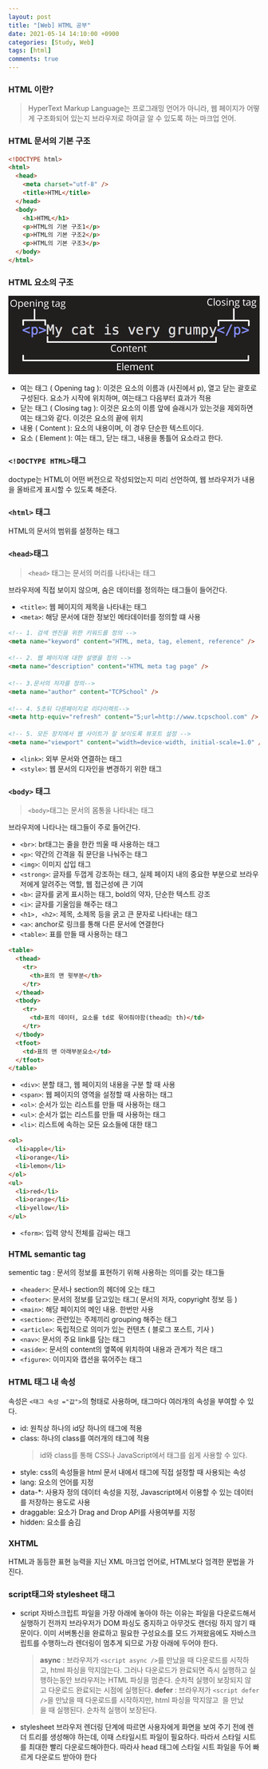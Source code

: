 ```yaml
---
layout: post
title: "[Web] HTML 공부"
date: 2021-05-14 14:10:00 +0900
categories: [Study, Web]
tags: [html]
comments: true
---
```


### HTML 이란?

> HyperText Markup Language는 프로그래밍 언어가 아니라, 웹 페이지가 어떻게 구조화되어 있는지 브라우저로 하여글 알 수 있도록 하는 마크업 언어.

### HTML 문서의 기본 구조

```html
<!DOCTYPE html>
<html>
  <head>
    <meta charset="utf-8" />
    <title>HTML</title>
  </head>
  <body>
    <h1>HTML</h1>
    <p>HTML의 기본 구조1</p>
    <p>HTML의 기본 구조2</p>
    <p>HTML의 기본 구조3</p>
  </body>
</html>
```

### HTML 요소의 구조

![HTML element](/assets/img/posts/2021-05-14-1.png)

- 여는 태그 ( Opening tag ): 이것은 요소의 이름과 (사진에서 p), 열고 닫는 괄호로 구성된다. 요소가 시작에 위치하며, 여는태그 다음부터 효과가 적용
- 닫는 태그 ( Closing tag ): 이것은 요소의 이름 앞에 슬래시가 있는것을 제외하면 여는 태그와 같다. 이것은 요소의 끝에 위치
- 내용 ( Content ): 요소의 내용이며, 이 경우 단순한 텍스트이다.
- 요소 ( Element ): 여는 태그, 닫는 태그, 내용을 통틀어 요소라고 한다.

### `<!DOCTYPE HTML>`태그

doctype는 HTML이 어떤 버전으로 작성되었는지 미리 선언하여, 웹 브라우저가 내용을 올바르게 표시할 수 있도록 해준다.

### `<html>` 태그

HTML의 문서의 범위를 설정하는 태그

### `<head>`태그

> `<head>` 태그는 문서의 머리를 나타내는 태그

브라우저에 직접 보이지 않으며, 숨은 데이터를 정의하는 태그들이 들어간다.

- `<title>`: 웹 페이지의 제목을 나타내는 태그
- `<meta>`: 해당 문서에 대한 정보인 메타데이터를 정의할 떄 사용

```html
<!-- 1. 검색 엔진을 위한 키워드를 정의 -->
<meta name="keyword" content="HTML, meta, tag, element, reference" />

<!-- 2. 웹 페이지에 대한 설명을 정의 -->
<meta name="description" content="HTML meta tag page" />

<!-- 3.문서의 저자를 정의-->
<meta name="author" content="TCPSchool" />

<!-- 4. 5초뒤 다른페이지로 리다이렉트-->
<meta http-equiv="refresh" content="5;url=http://www.tcpschool.com" />

<!-- 5. 모든 장치에서 웹 사이트가 잘 보이도록 뷰포트 설정 -->
<meta name="viewport" content="width=device-width, initial-scale=1.0" />
```

- `<link>`: 외부 문서와 연결하는 태그
- `<style>`: 웹 문서의 디자인을 변경하기 위한 태그

### `<body>` 태그

> `<body>`태그는 문서의 몸통을 나타내는 태그

브라우저에 나타나는 태그들이 주로 들어간다.

- `<br>`: br태그는 줄을 한칸 띄울 때 사용하는 태그
- `<p>`: 약간의 간격을 줘 문단을 나눠주는 태그
- `<img>`: 이미지 삽입 태그
- `<strong>`: 글자를 두껍게 강조하는 태그, 실제 페이지 내의 중요한 부분으로 브라우저에게 알려주는 역할, 웹 접근성에 큰 기여
- `<b>`: 글자를 굵게 표시하는 태그, bold의 약자, 단순한 텍스트 강조
- `<i>`: 글자를 기울임을 해주는 태그
- `<h1>, <h2>`: 제목, 소제목 등을 굵고 큰 문자로 나타내는 태그
- `<a>`: anchor로 링크를 통해 다른 문서에 연결한다
- `<table>`: 표를 만들 때 사용하는 태그

```html
<table>
  <thead>
    <tr>
      <th>표의 맨 윗부분</th>
    </tr>
  </thead>
  <tbody>
    <tr>
      <td>표의 데이터, 요소를 td로 묶어줘야함(thead는 th)</td>
    </tr>
  </tbody>
  <tfoot>
    <td>표의 맨 아래부분요소</td>
  </tfoot>
</table>
```

- `<div>`: 분할 태그, 웹 페이지의 내용을 구분 할 때 사용
- `<span>`: 웹 페이지의 영역을 설정할 때 사용하는 태그
- `<ol>`: 순서가 있는 리스트를 만들 때 사용하는 태그
- `<ul>`: 순서가 없는 리스트를 만들 때 사용하는 태그
- `<li>`: 리스트에 속하는 모든 요소들에 대한 태그

```html
<ol>
  <li>apple</li>
  <li>orange</li>
  <li>lemon</li>
</ol>
<ul>
  <li>red</li>
  <li>orange</li>
  <li>yellow</li>
</ul>
```

- `<form>`: 입력 양식 전체를 감싸는 태그

### HTML semantic tag

sementic tag : 문서의 정보를 표현하기 위해 사용하는 의미를 갖는 태그들

- `<header>`: 문서나 section의 헤더에 오는 태그
- `<footer>`: 문서의 정보를 담고있는 태그( 문서의 저자, copyright 정보 등 )
- `<main>`: 해당 페이지의 메인 내용. 한번만 사용
- `<section>`: 관련있는 주제끼리 grouping 해주는 태그
- `<article>`: 독립적으로 의미가 있는 컨텐츠 ( 블로그 포스트, 기사 )
- `<nav>`: 문서의 주요 link를 담는 태그
- `<aside>`: 문서의 content의 옆쪽에 위치하여 내용과 관계가 적은 태그
- `<figure>`: 이미지와 캡션을 묶어주는 태그

### HTML 태그 내 속성

속성은 `<태그 속성 ="값">`의 형태로 사용하며, 태그마다 여러개의 속성을 부여할 수 있다.

- id: 원칙상 하나의 id당 하나의 태그에 적용
- class: 하나의 class를 여러개의 태그에 적용
  > id와 class를 통해 CSS나 JavaScript에서 태그를 쉽게 사용할 수 있다.
- style: css의 속성들을 html 문서 내에서 태그에 직접 설정할 때 사용되는 속성
- lang: 요소의 언어를 지정
- data-\*: 사용자 정의 데이터 속성을 지정, Javascript에서 이용할 수 있는 데이터를 저장하는 용도로 사용
- draggable: 요소가 Drag and Drop API를 사용여부를 지정
- hidden: 요소를 숨김

### XHTML

HTML과 동등한 표현 능력을 지닌 XML 마크업 언어로, HTML보다 엄격한 문법을 가진다.

### script태그와 stylesheet 태그

- script
  자바스크립트 파일을 가장 아래에 놓아야 하는 이유는 파일을 다운로드해서 실행하기 전까지 브라우저가 DOM 파싱도 중지하고 아무것도 랜더링 하지 않기 때문이다. 이미 서버통신을 완료하고 필요한 구성요소를 모드 가져왔음에도 자바스크립트를 수행하느라 렌더링이 멈추게 되므로 가장 아래에 두어야 한다.

  > **async** : 브라우저가 `<script async />`를 만났을 때 다운로드를 시작하고, html 파싱을 막지않는다. 그러나 다운로드가 완료되면 즉시 실행하고 실행하는동안 브라우저는 HTML 파싱을 멈춘다. 순차적 실행이 보장되지 않고 다운로드 완료되는 시점에 실행된다.
  > **defer** : 브라우저가 `<script defer />`을 만났을 때 다운로드를 시작하지만, html 파싱을 막지않고 </html> 을 만났을 때 실행된다. 순차적 실행이 보장된다.

- stylesheet
  브라우저 렌더링 단계에 따르면 사용자에게 화면을 보여 주기 전에 렌더 트리를 생성해야 하는데, 이때 스타일시트 파일이 필요하다. 따라서 스타일 시트를 최대한 빨리 다운로드해야한다. 따라사 head 태그에 스타일 시트 파일을 두어 빠르게 다운로드 받아야 한다
